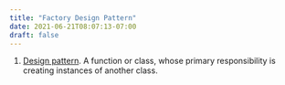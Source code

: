 ```yaml
---
title: "Factory Design Pattern"
date: 2021-06-21T08:07:13-07:00
draft: false
---
```


1. [Design pattern](#design-pattern). A function or class, whose primary responsibility is creating instances of another class.
